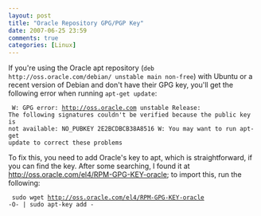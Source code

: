 ```yaml
---
layout: post
title: "Oracle Repository GPG/PGP Key"
date: 2007-06-25 23:59
comments: true
categories: [Linux]
---
```

If you're using the Oracle apt repository (`deb http://oss.oracle.com/debian/ unstable main non-free`) with Ubuntu or a recent version of Debian and don't have their GPG key, you'll get the following error when running `apt-get update`:

<code><pre>
W: GPG error: http://oss.oracle.com unstable Release: The following signatures couldn't be verified because the public key is not available: NO_PUBKEY 2E2BCDBCB38A8516
W: You may want to run apt-get update to correct these problems
</pre></code>

To fix this, you need to add Oracle's key to apt, which is straightforward, if you can find the key.  After some searching, I found it at http://oss.oracle.com/el4/RPM-GPG-KEY-oracle; to import this, run the following:

<code><pre>
sudo wget http://oss.oracle.com/el4/RPM-GPG-KEY-oracle -O- | sudo apt-key add -
</pre></code>
